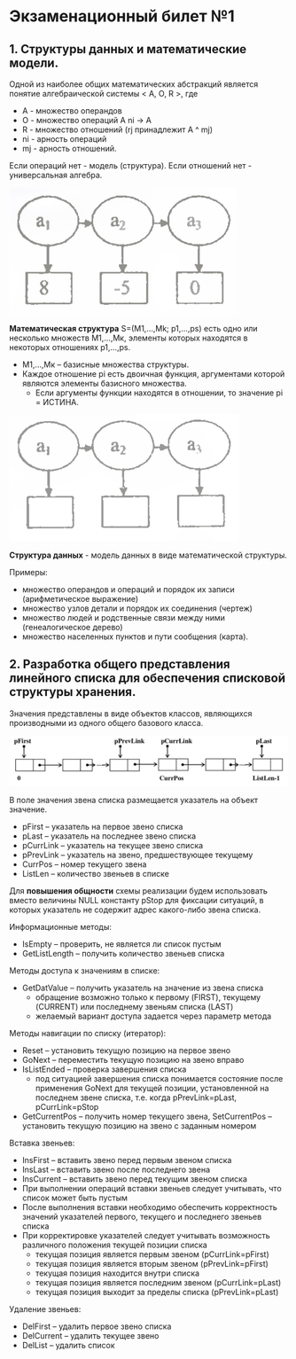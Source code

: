 # Экзаменационный билет №1

## 1. Структуры данных и математические модели.

Одной из наиболее общих математических абстракций является понятие алгебраической системы < А, О, R >, где

- A - множество операндов
- О - множество операций A ni → А
- R - множество отношений (rj принадлежит A ^ mj)
- ni - арность операций
- mj - арность отношений.

Если операций нет - модель (структура). Если отношений нет - универсальная алгебра.

![](../pictures/ticket01-1.png)

**Математическая структура** S=(M1,…,Mk; p1,…,ps) есть одно или несколько множеств М1,…,Мк, элементы которых находятся в некоторых отношениях р1,…,ps.

- М1,…,Мк – базисные множества структуры.
- Каждое отношение pi есть двоичная функция, аргументами которой являются элементы базисного множества.
  - Если аргументы функции находятся в отношении, то значение pi = ИСТИНА.

![](../pictures/ticket01-2.png)

**Структура данных** - модель данных в виде математической структуры.

Примеры:

- множество операндов и операций и порядок их записи (арифметическое выражение)
- множество узлов детали и порядок их соединения (чертеж)
- множество людей и родственные связи между ними (генеалогическое дерево)
- множество населенных пунктов и пути сообщения (карта).

## 2. Разработка общего представления линейного списка для обеспечения списковой структуры хранения.

Значения представлены в виде объектов классов, являющихся производными из одного общего базового класса.

![](../pictures/ticket01-3.png)

В поле значения звена списка размещается указатель на объект значение.

- pFirst – указатель на первое звено списка
- pLast – указатель на последнее звено списка
- pCurrLink – указатель на текущее звено списка
- pPrevLink – указатель на звено, предшествующее текущему
- CurrPos – номер текущего звена
- ListLen – количество звеньев в списке

Для **повышения общности** схемы реализации будем использовать вместо величины NULL константу pStop для фиксации ситуаций, в которых указатель не содержит адрес какого-либо звена списка.

Информационные методы:

- IsEmpty – проверить, не является ли список пустым
- GetListLength – получить количество звеньев списка

Методы доступа к значениям в списке:

- GetDatValue – получить указатель на значение из звена списка
  - обращение возможно только к первому (FIRST), текущему (CURRENT) или последнему звеньям списка (LAST)
  - желаемый вариант доступа задается через параметр метода

Методы навигации по списку (итератор):

- Reset – установить текущую позицию на первое звено
- GoNext – переместить текущую позицию на звено вправо
- IsListEnded – проверка завершения списка
  - под ситуацией завершения списка понимается состояние после применения GoNext для текущей позиции, установленной на последнем звене списка, т.е. когда pPrevLink=pLast, pCurrLink=pStop
- GetCurrentPos – получить номер текущего звена, SetCurrentPos – установить текущую позицию на звено с заданным номером

Вставка звеньев:

- InsFirst – вставить звено перед первым звеном списка
- InsLast – вставить звено после последнего звена
- InsCurrent – вставить звено перед текущим звеном списка
- При выполнении операций вставки звеньев следует учитывать, что список может быть пустым
- После выполнения вставки необходимо обеспечить корректность значений указателей первого, текущего и последнего звеньев списка
- При корректировке указателей следует учитывать возможность различного положения текущей позиции списка
  - текущая позиция является первым звеном (pCurrLink=pFirst)
  - текущая позиция является вторым звеном (pPrevLink=pFirst)
  - текущая позиция находится внутри списка
  - текущая позиция является последним звеном (pCurrLink=pLast)
  - текущая позиция выходит за пределы списка (pPrevLink=pLast)

Удаление звеньев:

- DelFirst – удалить первое звено списка
- DelCurrent – удалить текущее звено
- DelList – удалить список
